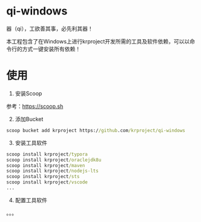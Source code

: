 # qi-windows

器（qi），工欲善其事，必先利其器！  

本工程包含了在Windows上进行krproject开发所需的工具及软件依赖，可以以命令行的方式一键安装所有依赖！

# 使用

1. 安装Scoop  

参考：https://scoop.sh

2. 添加Bucket

```cmd
scoop bucket add krproject https://github.com/krproject/qi-windows
```

3. 安装工具软件

```cmd
scoop install krproject/typora
scoop install krproject/oraclejdk8u
scoop install krproject/maven
scoop install krproject/nodejs-lts
scoop install krproject/sts
scoop install krproject/vscode
...

```

4. 配置工具软件

。。。


